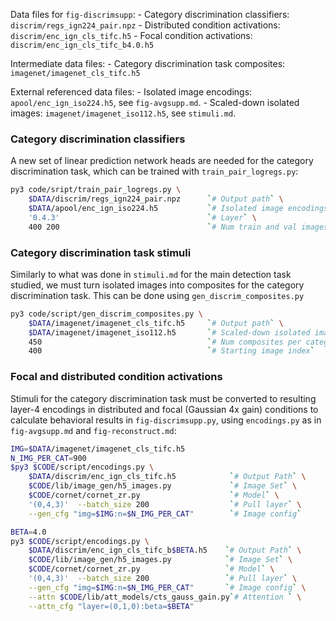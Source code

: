 

Data files for `fig-discrimsupp`:
    - Category discrimination classifiers: `discrim/regs_ign224_pair.npz`
    - Distributed condition activations: `discrim/enc_ign_cls_tifc.h5`
    - Focal condition activations: `discrim/enc_ign_cls_tifc_b4.0.h5`

Intermediate data files:
    - Category discrimination task composites: `imagenet/imagenet_cls_tifc.h5`

External referenced data files:
    - Isolated image encodings: `apool/enc_ign_iso224.h5`, see `fig-avgsupp.md`.
    - Scaled-down isolated images: `imagenet/imagenet_iso112.h5`, see `stimuli.md`.



### Category discrimination classifiers

A new set of linear prediction network heads are needed for the category discrimination task, which can be trained with `train_pair_logregs.py`:

```bash
py3 code/sript/train_pair_logregs.py \
    $DATA/discrim/regs_ign224_pair.npz      `# Output path` \
    $DATA/apool/enc_ign_iso224.h5           `# Isolated image encodings` \
    '0.4.3'                                 `# Layer` \
    400 200                                 `# Num train and val images`
```

### Category discrimination task stimuli

Similarly to what was done in `stimuli.md` for the main detection task studied, we must turn isolated images into composites for the category discrimination task. This can be done using `gen_discrim_composites.py`

```bash
py3 code/script/gen_discrim_composites.py \
    $DATA/imagenet/imagenet_cls_tifc.h5     `# Output path` \
    $DATA/imagenet/imagenet_iso112.h5       `# Scaled-down isolated images` \
    450                                     `# Num composites per category` \
    400                                     `# Starting image index`
```


### Focal and distributed condition activations

Stimuli for the category discrimination task must be converted to resulting layer-4 encodings in distributed and focal (Gaussian 4x gain) conditions to calculate behavioral results in `fig-discrimsupp.py`, using `encodings.py` as in `fig-avgsupp.md` and `fig-reconstruct.md`:

```bash
IMG=$DATA/imagenet/imagenet_cls_tifc.h5
N_IMG_PER_CAT=900
$py3 $CODE/script/encodings.py \
    $DATA/discrim/enc_ign_cls_tifc.h5            `# Output Path` \
    $CODE/lib/image_gen/h5_images.py             `# Image Set` \
    $CODE/cornet/cornet_zr.py                    `# Model` \
    '(0,4,3)'  --batch_size 200                  `# Pull layer` \
    --gen_cfg "img=$IMG:n=$N_IMG_PER_CAT"        `# Image config`

BETA=4.0
py3 $CODE/script/encodings.py \
    $DATA/discrim/enc_ign_cls_tifc_b$BETA.h5    `# Output Path` \
    $CODE/lib/image_gen/h5_images.py            `# Image Set` \
    $CODE/cornet/cornet_zr.py                   `# Model` \
    '(0,4,3)'  --batch_size 200                 `# Pull layer` \
    --gen_cfg "img=$IMG:n=$N_IMG_PER_CAT"       `# Image config` \
    --attn $CODE/lib/att_models/cts_gauss_gain.py`# Attention ` \
    --attn_cfg "layer=(0,1,0):beta=$BETA"
```
